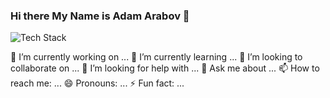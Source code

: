 ### Hi there My Name is Adam Arabov 👋

<p align="left"><img src="https://skillicons.dev/icons?i=heroku,postgres,git,github,bash,docker,ts,android&perline=16" alt="Tech Stack" /> </p>

🔭 I’m currently working on ...
🌱 I’m currently learning ...
👯 I’m looking to collaborate on ...
🤔 I’m looking for help with ...
💬 Ask me about ...
📫 How to reach me: ...
😄 Pronouns: ...
⚡ Fun fact: ...

